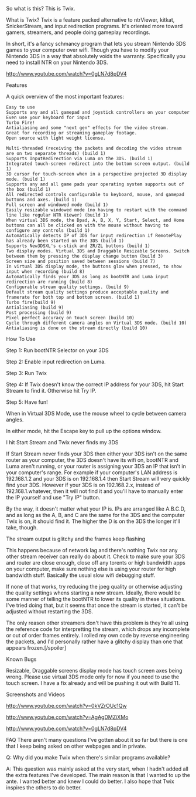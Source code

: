 So what is this? This is Twix.

What is Twix? Twix is a feature packed alternative to ntrViewer, kitkat, SnickerStream, and input redirection programs. It's oriented more toward gamers, streamers, and people doing gameplay recordings.

In short, it's a fancy schmancy program that lets you stream Nintendo 3DS games to your computer over wifi. Though you have to modify your Nintendo 3DS in a way that absolutely voids the warranty. Specifically you need to install NTR on your Nintendo 3DS.


http://www.youtube.com/watch?v=0gLN7d8pDV4

Features

A quick overview of the most important features:

    Easy to use
    Supports any and all gamepad and joystick controllers on your computer
    Even use your keyboard for input
    Turbo Fire!
    Antialiasing and some "next gen" effects for the video stream.
    Great for recording or streaming gameplay footage.
    Open source with light weight license.

    Multi-threaded (receiving the packets and decoding the video stream are on two separate threads) (build 1)
    Supports InputRedirection via Luma on the 3DS. (build 1)
    Integrated touch-screen redirect into the bottom screen output. (build 1)
    3D cursor for touch-screen when in a perspective projected 3D display mode. (build 1)
    Supports any and all game pads your operating system supports out of the box (build 1)
    All redirected controls configurable to keyboard, mouse, and gamepad buttons and axes. (build 1)
    Full screen and windowed mode (build 1)
    Easily resizable windowed mode (no having to restart with the command line like regular NTR Viewer) (build 1)
    When virtual 3DS mode, the Dpad, A, B, X, Y, Start, Select, and Home buttons can all be clicked on with the mouse without having to configure any controls (build 1)
    Automatically detects IP of 3DS for input redirection if RemotePlay has already been started on the 3DS (build 1)
    Supports New3DSXL's c-stick and ZR/ZL buttons (build 1)
    Two display modes. Virtual 3DS and Draggable Resizable Screens. Switch between them by pressing the display change button (build 3)
    Screen size and position saved between sessions (build 7)
    In virtual 3DS display mode, the buttons glow when pressed, to show input when recording (build 8)
    Automatically finds your 3DS as long as bootNTR and Luma input redirection are running (build 8)
    Configurable stream quality settings. (build 9)
    Default stream quality settings produce acceptable quality and framerate for both top and bottom screen. (build 1)
    Turbo fire(build 9)
    Antialiasing (build 9)
    Post processing (build 9)
    Pixel perfect accuracy on touch screen (build 10)
    Cycle through different camera angles on Virtual 3DS mode. (build 10)
    Antialiasing is done on the stream directly (build 10)


How To Use

Step 1: Run bootNTR Selector on your 3DS

Step 2: Enable input redirection on Luma.

Step 3: Run Twix

Step 4: If Twix doesn't know the correct IP address for your 3DS, hit Start Stream to find it. Otherwise hit Try IP.

Step 5: Have fun!


When in Virtual 3DS Mode, use the mouse wheel to cycle between camera angles.


In either mode, hit the Escape key to pull up the options window.

I hit Start Stream and Twix never finds my 3DS

If Start Stream never finds your 3DS then either your 3DS isn't on the same router as your computer, the 3DS doesn't have its wifi on, bootNTR and Luma aren't running, or your router is assigning your 3DS an IP that isn't in your computer's range. For example if your computer's LAN address is 192.168.1.2 and your 3DS is on 192.168.1.4 then Start Stream will very quickly find your 3DS. However if your 3DS is on 192.168.2.x, instead of 192.168.1.whatever, then it will not find it and you'll have to manually enter the IP yourself and use "Try IP" button.


By the way, it doesn't matter what your IP is. IPs are arranged like A.B.C.D, and as long as the A, B, and C are the same for the 3DS and the computer Twix is on, it should find it. The higher the D is on the 3DS the longer it'll take, though.


The stream output is glitchy and the frames keep flashing

This happens because of network lag and there's nothing Twix nor any other stream receiver can really do about it. Check to make sure your 3DS and router are close enough, close off any torents or high bandwidth apps on your computer, make sure nothing else is using your router for high bandwidth stuff. Basically the usual slow wifi debugging stuff.


If none of that works, try reducing the jpeg quality or otherwise adjusting the quality settings whens starting a new stream. Ideally, there would be some manner of telling the bootNTR to lower its quality in these situations. I've tried doing that, but it seems that once the stream is started, it can't be adjusted without restarting the 3DS.


The only reason other streamers don't have this problem is they're all using the reference code for interpretting the stream, which drops any incomplete or out of order frames entirely. I rolled my own code by reverse engineering the packets, and I'd personally rather have a glitchy display than one that appears frozen.[/spoiler]

Known Bugs

Resizable, Draggable screens display mode has touch screen axes being wrong. Please use virtual 3DS mode only for now if you need to use the touch screen. I have a fix already and will be pushing it out with Build 11.

Screenshots and Videos

http://www.youtube.com/watch?v=0kVZrOUc1Qw


http://www.youtube.com/watch?v=AgAgDMZiXMo


http://www.youtube.com/watch?v=0gLN7d8pDV4

FAQ
There aren't many questions I've gotten about it so far but there is one that I keep being asked on other webpages and in private.


Q: Why did you make Twix when there's similar programs available?


A: This question was mainly asked at the very start, when I hadn't added all the extra features I've developed. The main reason is that I wanted to up the ante. I wanted better and knew I could do better. I also hope that Twix inspires the others to do better.